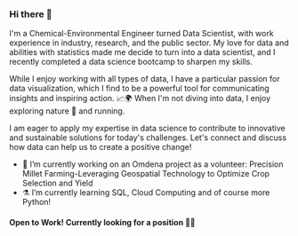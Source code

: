 ### Hi there 👋
I'm a Chemical-Environmental Engineer turned Data Scientist, with work experience in industry, research, and the public sector. My love for data and abilities with statistics made me decide to turn into a data scientist, and I recently completed a data science bootcamp to sharpen my skills. 

While I enjoy working with all types of data, I have a particular passion for data visualization, which I find to be a powerful tool for communicating insights and inspiring action. 📈🌍 When I'm not diving into data, I enjoy exploring nature 🍃 and running. 

 I am eager to apply my expertise in data science to contribute to innovative and sustainable solutions for today's challenges. Let's connect and discuss how data can help us to create a positive change! 

- 🔭 I’m currently working on an Omdena project as a volunteer: Precision Millet Farming-Leveraging Geospatial Technology to Optimize Crop Selection and Yield
- ⚗️ I’m currently learning SQL, Cloud Computing and of course more Python!

#### Open to Work! Currently looking for a position 🙌🏽
<!--
**CrisVillatoro/CrisVillatoro** is a ✨ _special_ ✨ repository because its `README.md` (this file) appears on your GitHub profile.

Here are some ideas to get you started:

- 🔭 I’m currently working on ...
- 🌱 I’m currently learning ...
- 👯 I’m looking to collaborate on ...
- 🤔 I’m looking for help with ...
- 💬 Ask me about ...
- 📫 How to reach me: ...
- 😄 Pronouns: ...
- ⚡ Fun fact: ...
-->
